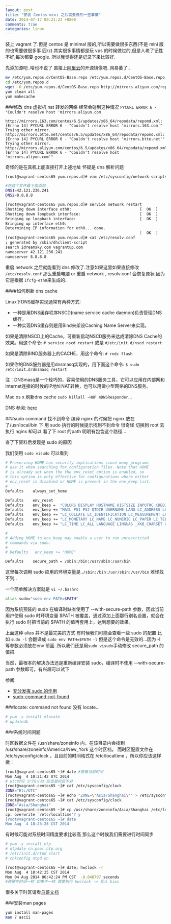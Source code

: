 ```yaml
---
layout: post
title: "安装 Centos mini 之后需要做的一些事情"
date: 2014-07-17 00:21:23 +0800
comments: true
categories: linux
---
```


装上 vagrant 了.但是 centos 是 minimal 版的,所以需要做很多东西(不是 mini 版的也需要做很多事 囧rz).其实很多事情都是玩 vps 的时候做过的,但是人老了记性不好,每次都要 google. 所以我觉得还是记录下来比较好.

先添加源吧..啥也不说了 直接上[阿里云][aliyun]的开源镜像吧..网易萎了..
<!--more-->
```bash
mv /etc/yum.repos.d/CentOS-Base.repo /etc/yum.repos.d/CentOS-Base.repo.backup
cd /etc/yum.repos.d
wget -O /etc/yum.repos.d/CentOS-Base.repo http://mirrors.aliyun.com/repo/Centos-6.repo
yum clean all
yum makecache
```
###修改 dns
虚拟机 nat 转发的网络 经常会碰到这种情况 `PYCURL ERROR 6 - "Couldn't resolve host 'mirrors.aliyun.com`
```
http://mirrors.163.com/centos/6.5/updates/x86_64/repodata/repomd.xml: [Errno 14] PYCURL ERROR 6 - "Couldn't resolve host 'mirrors.163.com'"
Trying other mirror.
http://mirrors.btte.net/centos/6.5/updates/x86_64/repodata/repomd.xml: [Errno 14] PYCURL ERROR 6 - "Couldn't resolve host 'mirrors.btte.net'"
Trying other mirror.
http://mirrors.aliyun.com/centos/6.5/updates/x86_64/repodata/repomd.xml: [Errno 14] PYCURL ERROR 6 - "Couldn't resolve host 'mirrors.aliyun.com'"
```
奇怪的是在真机上能直接打开上述地址  怀疑是 dns 解析问题
```bash
[root@vagrant-centos65 yum.repos.d]# vim /etc/sysconfig/network-scripts/ifcfg-eth0

#在这个文件最下面添加
DNS1=42.121.236.241
DNS2=8.8.8.8

[root@vagrant-centos65 yum.repos.d]# service network restart
Shutting down interface eth0:                              [  OK  ]
Shutting down loopback interface:                          [  OK  ]
Bringing up loopback interface:                            [  OK  ]
Bringing up interface eth0:
Determining IP information for eth0... done.
                                                           [  OK  ]
[root@vagrant-centos65 yum.repos.d]# cat /etc/resolv.conf
; generated by /sbin/dhclient-script
search idreamsky.com vagrantup.com
nameserver 42.121.236.241
nameserver 8.8.8.8
```
重启 network 之后就能看到 dns 修改了.注意如果这里如果直接修改 `/etc/resolv.conf` 那么重启电脑 or 重启 network , resolv.conf 会恢复原状.因为它是根据 `ifcfg-eth0`来生成的..

####如何刷新 dns cache

Linux下DNS缓存实现通常有两种方式:

* 一种是用DNS缓存程序NSCD(name service cache daemon)负责管理DNS缓存。
* 一种实现DNS缓存则是用Bind来架设Caching Name Server来实现。

如果是清除NSCD上的Cache，可重新启动NSCD服务来达成清除DNS Cache的效果。用这个命令:
`# service nscd restart`
或是
`#/etc/init.d/nscd restart`

如果是清除BIND服务器上的CACHE，用这个命令:
`# rndc flush`

如果你的DNS服务器是用dnsmasq实现的，用下面这个命令:
`$ sudo /etc/init.d/dnsmasq restart`

注：DNSmasq是一个轻巧的，容易使用的DNS服务工具，它可以应用在内部网和Internet连接的时候的IP地址NAT转换，也可以用做小型网络的DNS服务。


Mac os x 刷新dns cache `sudo killall -HUP mDNSResponder`...

DNS 参阅: [here](http://www.91ri.org/3112.html)


###sudo command 找不到命令
编译 nginx 的时候把 nginx 放在了/usr/local/bin 下 用 sudo 执行的时候提示找到不到命令 很奇怪 切换到 root 去执行 nginx 却可以 看了下 root 的path 明明有包含这个路径...

查了下资料后发现是 sudo 的原因

我们使用 `sudo visudo` 可以看到

```bash
# Preserving HOME has security implications since many programs
# use it when searching for configuration files. Note that HOME
# is already set when the the env_reset option is enabled, so
# this option is only effective for configurations where either
# env_reset is disabled or HOME is present in the env_keep list.
#
Defaults    always_set_home

Defaults    env_reset
Defaults    env_keep =  "COLORS DISPLAY HOSTNAME HISTSIZE INPUTRC KDEDIR LS_COLORS"
Defaults    env_keep += "MAIL PS1 PS2 QTDIR USERNAME LANG LC_ADDRESS LC_CTYPE"
Defaults    env_keep += "LC_COLLATE LC_IDENTIFICATION LC_MEASUREMENT LC_MESSAGES"
Defaults    env_keep += "LC_MONETARY LC_NAME LC_NUMERIC LC_PAPER LC_TELEPHONE"
Defaults    env_keep += "LC_TIME LC_ALL LANGUAGE LINGUAS _XKB_CHARSET XAUTHORITY"

#
# Adding HOME to env_keep may enable a user to run unrestricted
# commands via sudo.
#
# Defaults   env_keep += "HOME"

Defaults    secure_path = /sbin:/bin:/usr/sbin:/usr/bin
```
这里每次调用 sudo 应用的环境变量是..`/sbin:/bin:/usr/sbin:/usr/bin` 难怪找不到..

一个简单解决方案就是 `vi ~/.bashrc`
```bash
alias sudo="sudo env PATH=$PATH"
```

因为系统预装的 sudo 在编译时缺省使用了 --with-secure-path 参数，因此当前用户使用 sudo 时环境变量 $PATH 被覆盖，通过添加上面那行别名设置，就会在执行 sudo 时把当前的 $PATH 的值再套用上，达到想要的效果。

上面这种 alias 并不是最完美的方式 有时候我们可能会查看一些 sudo 的配置 比如 `sudo -l` 会翻译成 `sudo env PATH=$PATH -l` 但是这个命令是无效的...因为 -l 等参数必须放在env 前面..所以我们还是用`sudo visudo`手动修改 secure_path 的值把.

当然，最根本的解决办法还是重新编译安装 sudo，编译时不使用 --with-secure-path 参数即可。有兴趣可以试下

参阅:

* [充分发挥 sudo 的作用](http://www.ibm.com/developerworks/cn/aix/library/au-sudo/index.html)
* [sudo-command-not-found](http://pickerwengs.blogspot.com/2011/10/sudo-command-not-found.html)


[aliyun]: http://mirrors.aliyun.com/help/centos "阿里云开源镜像"


###locate: command not found
没有 locate...
```bash
# yum -y install mlocate
# updatedb
```

###系统时间问题

时区数据文件在 /usr/share/zoneinfo 内，在该目录内会找到 /usr/share/zoneinfo/America/New_York 这个时区档。 而时区配置文件在 /etc/sysconfig/clock ，且目前的时间格式在 /etc/localtime ，所以你应该这样做：
```bash
[root@vagrant-centos65 ~]# date #查看当前时间
Mon Aug  4 10:21:42 UTC 2014
# utc时间 少了8小时 应该是时区不对
[root@vagrant-centos65 ~]# cat /etc/sysconfig/clock
ZONE="Etc/UTC"
[root@vagrant-centos65 ~]# echo "ZONE=\"Asia/Shanghai\"" > /etc/sysconfig/clock
[root@vagrant-centos65 ~]# cat /etc/sysconfig/clock
ZONE="Asia/Shanghai"
[root@vagrant-centos65 ~]# cp /usr/share/zoneinfo/Asia/Shanghai /etc/localtime
cp: overwrite `/etc/localtime'? y
[root@vagrant-centos65 ~]# date
Mon Aug  4 18:25:28 CST 2014
```
有时候可能对系统时间精度要求比较高 那么这个时候我们需要进行时间同步
```bash
# yum -y install ntp
# ntpdate cn.pool.ntp.org
# /etc/init.d/ntpd start
# chkconfig ntpd on

[root@vagrant-centos65 ~]# date; hwclock -r
Mon Aug  4 18:42:25 CST 2014
Mon 04 Aug 2014 06:42:24 PM CST  -0.048707 seconds
#软硬件时间一样 如果不一样 需要执行 hwclock -w 写入 bios
```

很多关于时区请看[鸟哥文档](http://vbird.dic.ksu.edu.tw/linux_server/0440ntp.php)


###安装man pages
```bash
yum install man-pages
man 7 ascii
```













